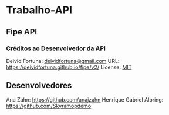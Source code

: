 # Trabalho-API

## Fipe API
### Créditos ao Desenvolvedor da API
Deivid Fortuna: deividfortuna@gmail.com
URL: https://deividfortuna.github.io/fipe/v2/
License: [MIT](/license-FipeAPI)

## Desenvolvedores
Ana Zahn: https://github.com/anajzahn
Henrique Gabriel Albring: https://github.com/Skyramopdemo
